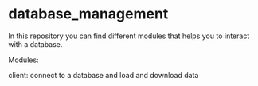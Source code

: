 # database_management

In this repository you can find different modules that helps you to interact with a database.

Modules:

client: connect to a database and load and download data